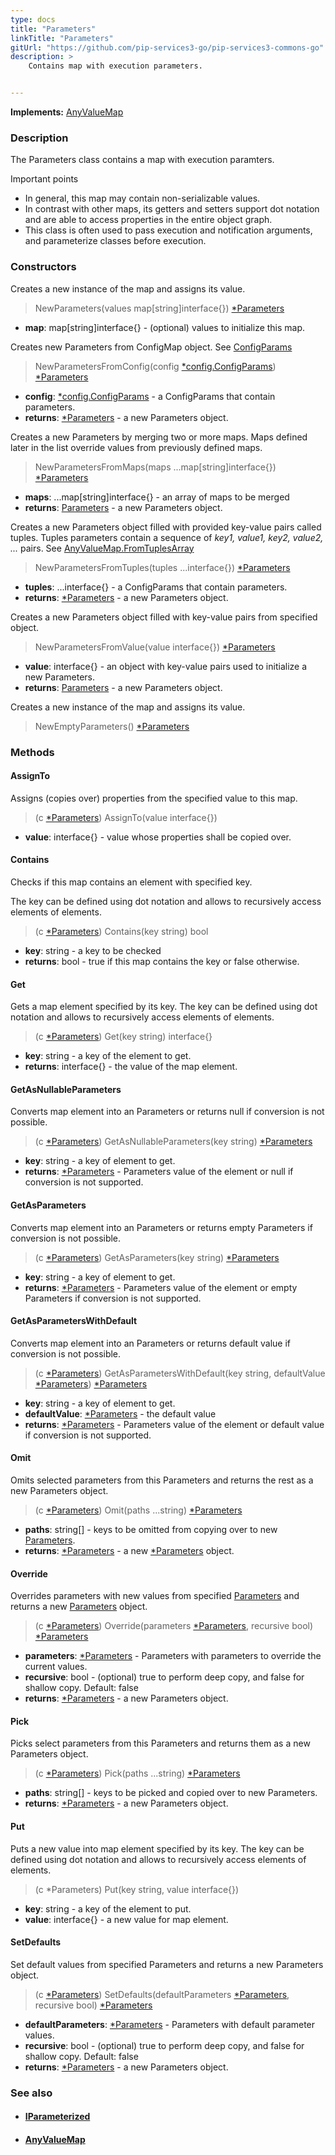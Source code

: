 ```yaml
---
type: docs
title: "Parameters"
linkTitle: "Parameters"
gitUrl: "https://github.com/pip-services3-go/pip-services3-commons-go"
description: >
    Contains map with execution parameters.


---
```


**Implements:** [AnyValueMap](../../data/any_value_map)

### Description

The Parameters class contains a map with execution paramters. 

Important points

- In general, this map may contain non-serializable values.
- In contrast with other maps, its getters and setters support dot notation and are able to access properties in the entire object graph.
- This class is often used to pass execution and notification arguments, and parameterize classes before execution.

### Constructors
Creates a new instance of the map and assigns its value.

> NewParameters(values map[string]interface{}) [*Parameters]()

- **map**: map[string]interface{} - (optional) values to initialize this map.


Creates new Parameters from ConfigMap object.
See [ConfigParams](../../config/config_params)

> NewParametersFromConfig(config [*config.ConfigParams](../../config/config_params)) [*Parameters]()

- **config**: [*config.ConfigParams](../../config/config_params) - a ConfigParams that contain parameters.
- **returns**: [*Parameters](../parameters) - a new Parameters object.


Creates a new Parameters by merging two or more maps. Maps defined later in the list override values from previously defined maps.

> NewParametersFromMaps(maps ...map[string]interface{}) [*Parameters]()

- **maps**: ...map[string]interface{} - an array of maps to be merged
- **returns**: [Parameters](../parameters) - a new Parameters object.


Creates a new Parameters object filled with provided key-value pairs called tuples.
Tuples parameters contain a sequence of *key1, value1, key2, value2, ...* pairs.
See [AnyValueMap.FromTuplesArray](../../data/any_value_map/#fromtuplesarray)

> NewParametersFromTuples(tuples ...interface{}) [*Parameters]()

- **tuples**: ...interface{} - a ConfigParams that contain parameters.
- **returns**: [*Parameters](../parameters) - a new Parameters object.


Creates a new Parameters object filled with key-value pairs from specified object.

> NewParametersFromValue(value interface{}) [*Parameters]()

- **value**: interface{} - an object with key-value pairs used to initialize a new Parameters.
- **returns**: [Parameters](../parameters) - a new Parameters object.


Creates a new instance of the map and assigns its value.

> NewEmptyParameters() [*Parameters]()

### Methods

#### AssignTo
Assigns (copies over) properties from the specified value to this map.

> (c [*Parameters]()) AssignTo(value interface{})

- **value**: interface{} - value whose properties shall be copied over.

#### Contains
Checks if this map contains an element with specified key.

The key can be defined using dot notation
and allows to recursively access elements of elements.

> (c [*Parameters]()) Contains(key string) bool

- **key**: string - a key to be checked
- **returns**: bool - true if this map contains the key or false otherwise.

#### Get
Gets a map element specified by its key.
The key can be defined using dot notation
and allows to recursively access elements of elements.

> (c [*Parameters]()) Get(key string) interface{}

- **key**: string - a key of the element to get.
- **returns**: interface{} - the value of the map element.


#### GetAsNullableParameters
Converts map element into an Parameters or returns null if conversion is not possible.

> (c [*Parameters]()) GetAsNullableParameters(key string) [*Parameters](../parameters)

- **key**: string - a key of element to get.
- **returns**: [*Parameters](../parameters) - Parameters value of the element or null if conversion is not supported.

#### GetAsParameters
Converts map element into an Parameters or returns empty Parameters if conversion is not possible.

> (c [*Parameters]()) GetAsParameters(key string) [*Parameters]()

- **key**: string - a key of element to get.
- **returns**: [*Parameters]() - Parameters value of the element or empty Parameters if conversion is not supported.


#### GetAsParametersWithDefault
Converts map element into an Parameters or returns default value if conversion is not possible.

> (c [*Parameters]()) GetAsParametersWithDefault(key string, defaultValue [*Parameters]()) [*Parameters]()

- **key**: string - a key of element to get.
- **defaultValue**: [*Parameters](../parameters) - the default value
- **returns**: [*Parameters](../parameters) - Parameters value of the element or default value if conversion is not supported.


#### Omit
Omits selected parameters from this Parameters and returns the rest as a new Parameters object.

> (c [*Parameters]()) Omit(paths ...string) [*Parameters]()

- **paths**: string[] - keys to be omitted from copying over to new [Parameters](../parameters).
- **returns**: [*Parameters](../parameters) - a new [*Parameters](../parameters) object.


#### Override
Overrides parameters with new values from specified [Parameters](../parameters) and returns a new [Parameters](../parameters) object.

> (c [*Parameters]()) Override(parameters [*Parameters](), recursive bool) [*Parameters]()

- **parameters**: [*Parameters](../parameters) - Parameters with parameters to override the current values.
- **recursive**: bool - (optional) true to perform deep copy, and false for shallow copy. Default: false
- **returns**: [*Parameters](../parameters) - a new Parameters object.


#### Pick
Picks select parameters from this Parameters and returns them as a new Parameters object.

> (c [*Parameters]()) Pick(paths ...string) [*Parameters]()

- **paths**: string[] - keys to be picked and copied over to new Parameters.
- **returns**: [*Parameters](../parameters) - a new Parameters object.


#### Put
Puts a new value into map element specified by its key.
The key can be defined using dot notation
and allows to recursively access elements of elements.

> (c *Parameters) Put(key string, value interface{})

- **key**: string - a key of the element to put.
- **value**: interface{} - a new value for map element.

#### SetDefaults
Set default values from specified Parameters and returns a new Parameters object.

> (c [*Parameters]()) SetDefaults(defaultParameters [*Parameters](), recursive bool) [*Parameters]()

- **defaultParameters**: [*Parameters](../parameters) - Parameters with default parameter values.
- **recursive**: bool - (optional) true to perform deep copy, and false for shallow copy. Default: false
- **returns**: [*Parameters](../parameters) - a new Parameters object.


### See also
- #### [IParameterized](../iparameterized)
- #### [AnyValueMap](../../data/any_value_map)

